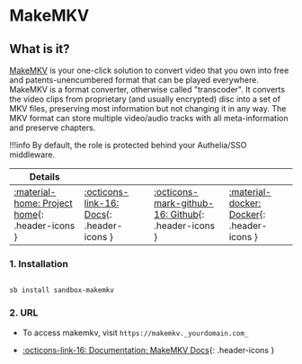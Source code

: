 # MakeMKV

## What is it?

[MakeMKV](http://www.makemkv.com/)  is your one-click solution to convert video that you own into free and patents-unencumbered format that can be played everywhere. MakeMKV is a format converter, otherwise called "transcoder". It converts the video clips from proprietary (and usually encrypted) disc into a set of MKV files, preserving most information but not changing it in any way. The MKV format can store multiple video/audio tracks with all meta-information and preserve chapters.

!!!info
    By default, the role is protected behind your Authelia/SSO middleware.

| Details     |             |             |             |
|-------------|-------------|-------------|-------------|
| [:material-home: Project home](http://www.makemkv.com/){: .header-icons } | [:octicons-link-16: Docs](https://www.makemkv.com/onlinehelp/){: .header-icons } | [:octicons-mark-github-16: Github](https://github.com/jlesage/docker-makemkv){: .header-icons } | [:material-docker: Docker](https://hub.docker.com/r/jlesage/makemkv){: .header-icons }|

### 1. Installation

``` shell

sb install sandbox-makemkv

```

### 2. URL

- To access makemkv, visit `https://makemkv._yourdomain.com_`

- [:octicons-link-16: Documentation: MakeMKV Docs](https://www.makemkv.com/onlinehelp/){: .header-icons }
